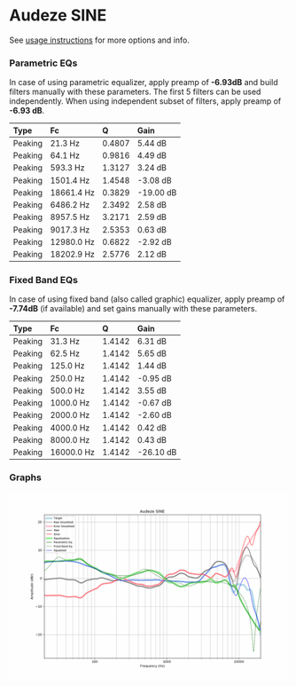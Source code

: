 # Audeze SINE
See [usage instructions](https://github.com/jaakkopasanen/AutoEq#usage) for more options and info.

### Parametric EQs
In case of using parametric equalizer, apply preamp of **-6.93dB** and build filters manually
with these parameters. The first 5 filters can be used independently.
When using independent subset of filters, apply preamp of **-6.93 dB**.

| Type    | Fc         |      Q | Gain      |
|:--------|:-----------|:-------|:----------|
| Peaking | 21.3 Hz    | 0.4807 | 5.44 dB   |
| Peaking | 64.1 Hz    | 0.9816 | 4.49 dB   |
| Peaking | 593.3 Hz   | 1.3127 | 3.24 dB   |
| Peaking | 1501.4 Hz  | 1.4548 | -3.08 dB  |
| Peaking | 18661.4 Hz | 0.3829 | -19.00 dB |
| Peaking | 6486.2 Hz  | 2.3492 | 2.58 dB   |
| Peaking | 8957.5 Hz  | 3.2171 | 2.59 dB   |
| Peaking | 9017.3 Hz  | 2.5353 | 0.63 dB   |
| Peaking | 12980.0 Hz | 0.6822 | -2.92 dB  |
| Peaking | 18202.9 Hz | 2.5776 | 2.12 dB   |

### Fixed Band EQs
In case of using fixed band (also called graphic) equalizer, apply preamp of **-7.74dB**
(if available) and set gains manually with these parameters.

| Type    | Fc         |      Q | Gain      |
|:--------|:-----------|:-------|:----------|
| Peaking | 31.3 Hz    | 1.4142 | 6.31 dB   |
| Peaking | 62.5 Hz    | 1.4142 | 5.65 dB   |
| Peaking | 125.0 Hz   | 1.4142 | 1.44 dB   |
| Peaking | 250.0 Hz   | 1.4142 | -0.95 dB  |
| Peaking | 500.0 Hz   | 1.4142 | 3.55 dB   |
| Peaking | 1000.0 Hz  | 1.4142 | -0.67 dB  |
| Peaking | 2000.0 Hz  | 1.4142 | -2.60 dB  |
| Peaking | 4000.0 Hz  | 1.4142 | 0.42 dB   |
| Peaking | 8000.0 Hz  | 1.4142 | 0.43 dB   |
| Peaking | 16000.0 Hz | 1.4142 | -26.10 dB |

### Graphs
![](./Audeze%20SINE.png)